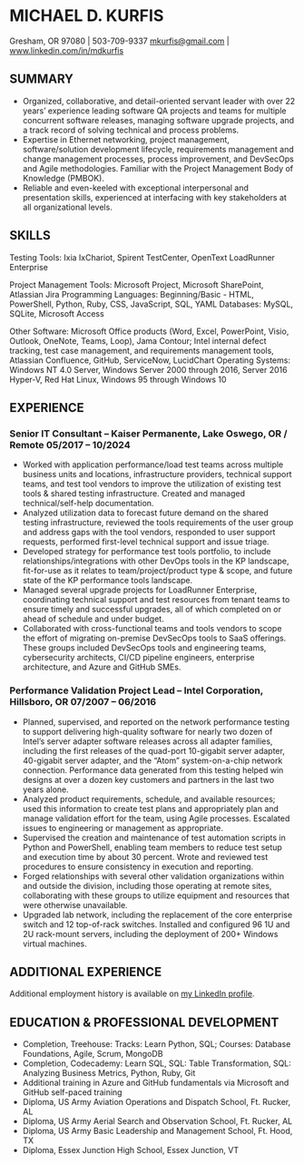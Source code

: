 # MICHAEL D. KURFIS
 
Gresham, OR 97080 | 503-709-9337
mkurfis@gmail.com  |  www.linkedin.com/in/mdkurfis 

## SUMMARY												
- Organized, collaborative, and detail-oriented servant leader with over 22 years’ experience leading software QA projects and teams for multiple concurrent software releases, managing software upgrade projects, and a track record of solving technical and process problems. 
- Expertise in Ethernet networking, project management, software/solution development lifecycle, requirements management and change management processes, process improvement, and DevSecOps and Agile methodologies. Familiar with the Project Management Body of Knowledge (PMBOK).
- Reliable and even-keeled with exceptional interpersonal and presentation skills, experienced at interfacing with key stakeholders at all organizational levels.

## SKILLS													
Testing Tools:	Ixia IxChariot, Spirent TestCenter, OpenText LoadRunner Enterprise

Project Management Tools:	Microsoft Project, Microsoft SharePoint, Atlassian Jira
Programming Languages:	Beginning/Basic - HTML, PowerShell, Python, Ruby, CSS, JavaScript, SQL, YAML
Databases:	MySQL, SQLite, Microsoft Access

Other Software: 	Microsoft Office products (Word, Excel, PowerPoint, Visio, Outlook, OneNote, Teams, Loop), Jama Contour; Intel internal defect tracking, test case management, and requirements management tools, Atlassian Confluence, GitHub, ServiceNow, LucidChart
Operating Systems:	Windows NT 4.0 Server, Windows Server 2000 through 2016, Server 2016 Hyper-V, Red Hat Linux, Windows 95 through Windows 10

## EXPERIENCE												
### Senior IT Consultant – Kaiser Permanente, Lake Oswego, OR / Remote		05/2017 – 10/2024
- Worked with application performance/load test teams across multiple business units and locations, infrastructure providers, technical support teams, and test tool vendors to improve the utilization of existing test tools & shared testing infrastructure. Created and managed technical/self-help documentation.
- Analyzed utilization data to forecast future demand on the shared testing infrastructure, reviewed the tools requirements of the user group and address gaps with the tool vendors, responded to user support requests, performed first-level technical support and issue triage. 
- Developed strategy for performance test tools portfolio, to include relationships/integrations with other DevOps tools in the KP landscape, fit-for-use as it relates to team/project/product type & scope, and future state of the KP performance tools landscape.
- Managed several upgrade projects for LoadRunner Enterprise, coordinating technical support and test resources from tenant teams to ensure timely and successful upgrades, all of which completed on or ahead of schedule and under budget. 
- Collaborated with cross-functional teams and tools vendors to scope the effort of migrating on-premise DevSecOps tools to SaaS offerings. These groups included DevSecOps tools and engineering teams, cybersecurity architects, CI/CD pipeline engineers, enterprise architecture, and Azure and GitHub SMEs.

### Performance Validation Project Lead – Intel Corporation, Hillsboro, OR		07/2007 – 06/2016
- Planned, supervised, and reported on the network performance testing to support delivering high-quality software for nearly two dozen of Intel’s server adapter software releases across all adapter families, including the first releases of the quad-port 10-gigabit server adapter, 40-gigabit server adapter, and the “Atom” system-on-a-chip network connection. Performance data generated from this testing helped win designs at over a dozen key customers and partners in the last two years alone.
- Analyzed product requirements, schedule, and available resources; used this information to create test plans and appropriately plan and manage validation effort for the team, using Agile processes. Escalated issues to engineering or management as appropriate.
- Supervised the creation and maintenance of test automation scripts in Python and PowerShell, enabling team members to reduce test setup and execution time by about 30 percent. Wrote and reviewed test procedures to ensure consistency in execution and reporting.
- Forged relationships with several other validation organizations within and outside the division, including those operating at remote sites, collaborating with these groups to utilize equipment and resources that were otherwise unavailable.
- Upgraded lab network, including the replacement of the core enterprise switch and 12 top-of-rack switches. Installed and configured 96 1U and 2U rack-mount servers, including the deployment of 200+ Windows virtual machines.

## ADDITIONAL EXPERIENCE									
Additional employment history is available on [my LinkedIn profile](https://www.linkedin.com/in/mdkurfis/).

## EDUCATION & PROFESSIONAL DEVELOPMENT						
- Completion, Treehouse: 	Tracks: Learn Python, SQL; Courses: Database Foundations, Agile, Scrum, MongoDB
- Completion, Codecademy: 	Learn SQL, SQL: Table Transformation, SQL: Analyzing Business Metrics, Python, Ruby, Git
- Additional training in Azure and GitHub fundamentals via Microsoft and GitHub self-paced training
- Diploma, US Army Aviation Operations and Dispatch School, Ft. Rucker, AL			
- Diploma, US Army Aerial Search and Observation School, Ft. Rucker, AL				
- Diploma, US Army Basic Leadership and Management School, Ft. Hood, TX			
- Diploma, Essex Junction High School, Essex Junction, VT	
